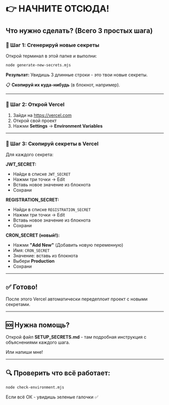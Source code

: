 # 👉 НАЧНИТЕ ОТСЮДА!

## Что нужно сделать? (Всего 3 простых шага)

### 🔹 Шаг 1: Сгенерируй новые секреты

Открой терминал в этой папке и выполни:

```bash
node generate-new-secrets.mjs
```

**Результат:** Увидишь 3 длинные строки - это твои новые секреты.

📋 **Скопируй их куда-нибудь** (в блокнот, например).

---

### 🔹 Шаг 2: Открой Vercel

1. Зайди на https://vercel.com
2. Открой свой проект
3. Нажми **Settings** → **Environment Variables**

---

### 🔹 Шаг 3: Скопируй секреты в Vercel

Для каждого секрета:

**JWT_SECRET:**
- Найди в списке `JWT_SECRET`
- Нажми три точки → Edit
- Вставь новое значение из блокнота
- Сохрани

**REGISTRATION_SECRET:**
- Найди в списке `REGISTRATION_SECRET`
- Нажми три точки → Edit
- Вставь новое значение из блокнота
- Сохрани

**CRON_SECRET (новый!):**
- Нажми **"Add New"** (Добавить новую переменную)
- Имя: `CRON_SECRET`
- Значение: вставь из блокнота
- Выбери **Production**
- Сохрани

---

## ✅ Готово!

После этого Vercel автоматически передеплоит проект с новыми секретами.

---

## 🆘 Нужна помощь?

Открой файл **SETUP_SECRETS.md** - там подробная инструкция с объяснениями каждого шага.

Или напиши мне!

---

## 🔍 Проверить что всё работает:

```bash
node check-environment.mjs
```

Если всё ОК - увидишь зеленые галочки ✅

